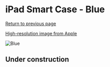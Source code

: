 # iPad Smart Case - Blue

[Return to previous page](/ipad_2)

[High-resolution image from Apple](https://store.storeimages.cdn-apple.com/8756/as-images.apple.com/is/MD458?wid=4500&hei=4500&fmt=png)

<div style="width: 512px"><img src="/almost_uncompressed/MD458.webp" alt="Blue"></div>

## Under construction
